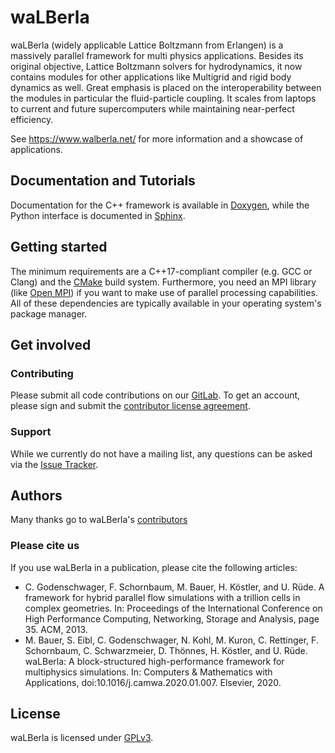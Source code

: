 # waLBerla

waLBerla (widely applicable Lattice Boltzmann from Erlangen) is a massively 
parallel framework for multi physics applications. Besides its original 
objective, Lattice Boltzmann solvers for hydrodynamics, it now contains 
modules for other applications like Multigrid and rigid body dynamics 
as well. Great emphasis is placed on the interoperability between the modules 
in particular the fluid-particle coupling. 
It scales from laptops to current and future supercomputers while maintaining 
near-perfect efficiency.

See https://www.walberla.net/ for more information and a showcase of applications.

## Documentation and Tutorials

Documentation for the C++ framework is available in
[Doxygen](http://walberla.net/doxygen/index.html), while the Python interface
is documented in [Sphinx](http://walberla.net/sphinx/index.html).

## Getting started

The minimum requirements are a C++17-compliant compiler (e.g. GCC or Clang)
and the [CMake](http://www.cmake.org)
build system. Furthermore, you need an MPI library (like
[Open MPI](http://www.open-mpi.org)) if you want to make use of parallel
processing capabilities. All of these dependencies are typically available in
your operating system's package manager.

## Get involved

### Contributing

Please submit all code contributions on our
[GitLab](https://i10git.cs.fau.de/walberla/walberla). To get an account, please
sign and submit the [contributor license agreement](CONTRIBUTING.txt).

### Support

While we currently do not have a mailing list, any questions can be asked via
the [Issue Tracker](https://i10git.cs.fau.de/walberla/walberla/issues).

## Authors

Many thanks go to waLBerla's [contributors](AUTHORS.txt)

### Please cite us

If you use waLBerla in a publication, please cite the following articles:

- C. Godenschwager, F. Schornbaum, M. Bauer, H. Köstler, and U. Rüde. A
framework for hybrid parallel flow simulations with a trillion cells in complex
geometries. In: Proceedings of the International Conference on High Performance
Computing, Networking, Storage and Analysis, page 35. ACM, 2013.
- M. Bauer, S. Eibl, C. Godenschwager, N. Kohl, M. Kuron, C. Rettinger,
F. Schornbaum, C. Schwarzmeier, D. Thönnes, H. Köstler, and U. Rüde. waLBerla:
A block-structured high-performance framework for multiphysics simulations. In:
Computers & Mathematics with Applications, doi:10.1016/j.camwa.2020.01.007.
Elsevier, 2020.

## License

waLBerla is licensed under [GPLv3](COPYING.txt).
